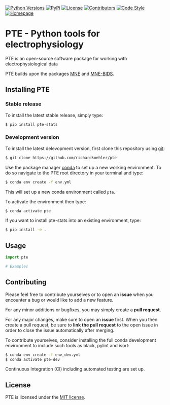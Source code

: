 [![Python Versions][python-shield]][python-url]
[![PyPi][pypi-shield]][pypi-url]
[![License][license-shield]][license-url]
[![Contributors][contributors-shield]][contributors-url]
[![Code Style][codestyle-shield]][codestyle-url]
[![Homepage][homepage-shield]][homepage-url]


# PTE - Python tools for electrophysiology

PTE is an open-source software package for working with electrophysiological data

PTE builds upon the packages [MNE](https://mne.tools/stable/index.html) and [MNE-BIDS](https://mne.tools/mne-bids/stable/index.html).

## Installing PTE

### Stable release

To install the latest stable release, simply type:

```bash
$ pip install pte-stats
```

### Development version

To install the latest delevopment version, first clone this repository using [git](https://git-scm.com/):

```bash
$ git clone https://github.com/richardkoehler/pte
```

Use the package manager [conda](https://docs.conda.io/projects/conda/en/latest/index.html) to set up a new working environment. To do so navigate to the PTE root directory in your terminal and type:

```bash
$ conda env create -f env.yml
```

This will set up a new conda environment called ``pte``.

To activate the environment then type:

```bash
$ conda activate pte
```

If you want to install pte-stats into an existing environment, type:

```bash
$ pip install -e .
```

## Usage

```python
import pte

# Examples
```

## Contributing
Please feel free to contribute yourselves or to open an **issue** when you encounter a bug or would like to add a new feature.

For any minor additions or bugfixes, you may simply create a **pull request**. 

For any major changes, make sure to open an **issue** first. When you then create a pull request, be sure to **link the pull request** to the open issue in order to close the issue automatically after merging.

To contribute yourselves, consider installing the full conda development environment to include such tools as black, pylint and isort:

```bash
$ conda env create -f env_dev.yml
$ conda activate pte-dev
```

Continuous Integration (CI) including automated testing are set up.

## License
PTE is licensed under the [MIT license](license-url).

<!-- MARKDOWN LINKS & IMAGES -->
<!-- https://www.markdownguide.org/basic-syntax/#reference-style-links -->
[python-shield]: https://img.shields.io/static/v1?label=Python&message=3.10&logoColor=black&labelColor=grey&color=blue
[python-url]: https://pypi.org/project/pte-stats/
[homepage-shield]: https://img.shields.io/static/v1?label=Homepage&message=ICN&logoColor=black&labelColor=grey&color=9cf
[homepage-url]: https://www.icneuromodulation.org/
[contributors-shield]: https://img.shields.io/github/contributors/richardkoehler/pte.svg?
[contributors-url]: https://github.com/richardkoehler/pte/graphs/contributors
[license-shield]: https://img.shields.io/static/v1?label=License&message=MIT&logoColor=black&labelColor=grey&color=yellow
[license-url]: https://github.com/richardkoehler/pte/blob/main/LICENSE/
[codestyle-shield]: https://img.shields.io/static/v1?label=CodeStyle&message=black&logoColor=black&labelColor=grey&color=black
[codestyle-url]: https://github.com/psf/black
[pypi-shield]: https://img.shields.io/static/v1?label=PyPi&message=v0.1.0&logoColor=black&labelColor=grey&color=blue
[pypi-url]: https://pypi.org/project/pte/
